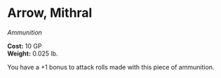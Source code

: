 # Arrow, Mithral
*Ammunition*

**Cost:** 10 GP  
**Weight:** 0.025 lb.

You have a +1 bonus to attack rolls made with this piece of ammunition.
